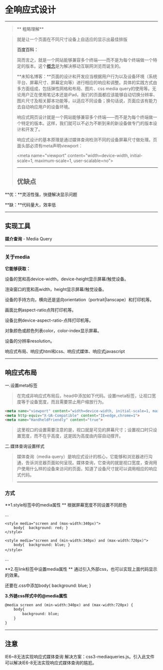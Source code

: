 # 全响应式设计

***

> ** 粗略理解**

> 就是让一个页面在不同尺寸设备上自适应的显示出最佳排版
>
> **百度百科：**  
>
> 简而言之，就是一个网站能够兼容多个终端——而不是为每个终端做一个特定的版本。这个[概念](https://baike.baidu.com/item/%E6%A6%82%E5%BF%B5/829047)是为解决移动互联网浏览而诞生的。
>
> **未知名博客：**页面的设计和开发应当根据用户行为以及设备环境（系统平台、屏幕尺寸、屏幕定向等）进行相应的响应和调整。具体的实践方式由多方面组成，包括弹性网格和布局、图片、css media query的使用等。无论用户正在使用笔记本还是iPad，我们的页面都应该能够自动切换分辨率、图片尺寸及相关脚本功能等，以适应不同设备；换句话说，页面应该有能力去自动响应用户的设备环境。
>
> 响应式网页设计就是一个网站能够兼容多个终端——而不是为每个终端做一个特定的版本。这样，我们就可以不必为不断到来的新设备做专门的版本设计和开发了。
>
> 响应式设计的基本原理是通过媒体查询检测不同的设备屏幕尺寸做处理。页面头部必须有meta声明viewport：
>
> <meta name="viewport" content="width=device-width, initial-scale=1, maximum-scale=1, user-scalable=no”>
> ***
>
> ##  优缺点

**优：**灵活性强，快捷解决显示问题

**缺：**代码量大，效率低

***

## 实现工具

**媒介查询** - Media Query

****

###  关于media

**它能够获取：**

设备的宽和高device-width，device-height显示屏幕/触觉设备。

渲染窗口的宽和高width，height显示屏幕/触觉设备。

设备的手持方向，横向还是竖向orientation（portrait|lanscape）和打印机等。

画面比例aspect-ratio点阵打印机等。

设备比例device-aspect-ratio-点阵打印机等。

对象颜色或颜色列表color，color-index显示屏幕。

设备的分辨率resolution。



响应式布局、响应式html和css、响应式媒体、响应式javascript

***

##  响应式布局
一.设置meta标签
>在完成非响应式布局后，head中添加如下代码。设置meta标签，让视口宽度等于设备宽度，而且需要禁止用户缩放行为。
```html
<meta name="viewport" content="width=device-width, initial-scale=1, maximum-scale=1, user-scalable=no">
<meta http-equiv="X-UA-Compatible" content="IE=edge,chrome=1">
<meta name="HandheldFriendly" content="true">
```
>这里视口的设置需要注意的是，视口就是可见的屏幕尺寸；设置视口时只设置宽度，而不在乎高度，这是因为高度由内容自动撑开。

二.媒体查询设置样式
>媒体查询（media query）是响应式设计的核心，它能够和浏览器进行沟通，告诉浏览器页面如何呈现。媒体查询，它查询的就是视口宽度，查询用户使用什么样的设备来访问的页面，知道了设备尺寸就可以调用相应的响应式代码。
>
>***
### 方式
**1.style标签中的media属性  **
根据屏幕宽度不同设置不同颜色

...

<head>
    <meta charset="UTF-8">
    <meta name="viewport" content="width=device-width, user-scalable=no, initial-scale=1.0, maximum-scale=1.0, minimum-scale=1.0">
    <meta http-equiv="X-UA-Compatible" content="ie=edge">
    <title>响应式布局</title>
    <style>
        body{
            margin: 0;
        }
    </style>

    <style media="screen and (max-width:340px)">
        body{  background: red; }
    </style>
    
    <style media="screen and (min-width:340px) and (max-width:720px)">
        body{  background: blue; }
    </style>　　　　　
</head>

...

**2.在link标签中设置media属性  ** 
通过引入外部css，也可以实现上面代码显示的效果。

<head>
    <meta charset="UTF-8">
    <meta name="viewport"
          content="width=device-width, user-scalable=no, initial-scale=1.0, maximum-scale=1.0, minimum-scale=1.0">
    <meta http-equiv="X-UA-Compatible" content="ie=edge">
    <title>响应式布局</title>
    <link rel="stylesheet" href="720-1080.css" media="screen and (min-width:340px) and (max-width:720px)">   
</head>  
还要在.css中添加body{ background: blue; } 

**3.外链css样式中的@media属性**

```html
@media screen and (min-width:340px) and (max-width:720px) {
	body{
		background: blue;
	}
}
```

***

## 注意

IE6~8无法实现响应式媒体查询
解决方案：css3-mediaqueries.js。引入此文件可以解决IE6-8无法实现响应式媒体查询的尴尬。

